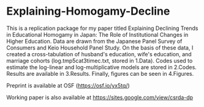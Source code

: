 # Explaining-Homogamy-Decline

This is a replication package for my paper titled Explaining Declining Trends in Educational Homogamy in Japan: The Role of Institutional Changes in Higher Education. Data are drawn from the Japanese Panel Survey of Consumers and Keio Household Panel Study. On the basis of these data, I created a cross-tabulation of husband's education, wife's education, and marriage cohorts (log.tmp5cat3timec.txt, stored in 1.Data). Codes used to estimate the log-linear and log-multiplicative models are stored in 2.Codes. Results are available in 3.Results. Finally, figures can be seen in 4.Figures.

Preprint is available at OSF (https://osf.io/yx5tq/)

Working paper is also available at https://sites.google.com/view/csrda-dp
